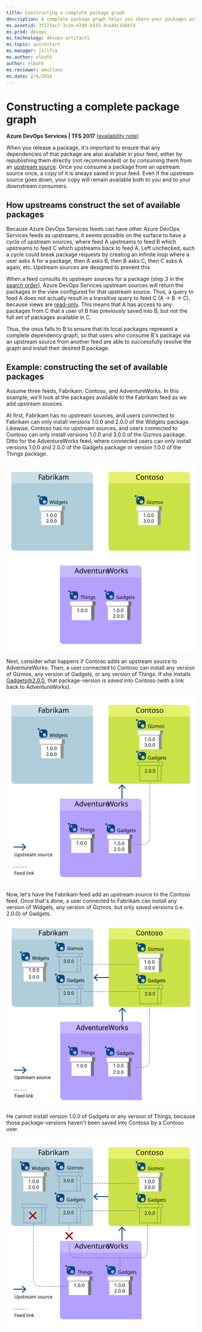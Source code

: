```yaml
---
title: Constructing a complete package graph
description: A complete package graph helps you share your packages with your consumers using an Azure DevOps Services or Team Foundation Server feed
ms.assetid: 3f273ac7-3c2e-47d0-b333-3ca44c19bbf4
ms.prod: devops
ms.technology: devops-artifacts
ms.topic: quickstart
ms.manager: jillfra
ms.author: elbatk
author: elbatk
ms.reviewer: amullans
ms.date: 2/6/2018
---
```


# Constructing a complete package graph

**Azure DevOps Services | TFS 2017** ([availability note](../overview.md#versions-compatibility))

When you release a package, it's important to ensure that any dependencies of that package are also available in your feed, either by republishing them directly (not recommended) or by consuming them from an [upstream source](upstream-sources.md). Once you consume a package from an upstream source once, a copy of it is always saved in your feed. Even if the upstream source goes down, your copy will remain available both to you and to your downstream consumers.

## How upstreams construct the set of available packages

Because Azure DevOps Services feeds can have other Azure DevOps Services feeds as upstreams, it seems possible on the surface to have a cycle of upstream sources, where feed A upstreams to feed B which upstreams to feed C which upstreams back to feed A. Left unchecked, such a cycle could break package requests by creating an infinite loop where a user asks A for a package, then A asks B, then B asks C, then C asks A again, etc. Upstream sources are designed to prevent this.

When a feed consults its upstream sources for a package (step 3 in the [search order](upstream-sources.md#search-order)), Azure DevOps Services upstream sources will return the packages in the view configured for that upstream source. Thus, a query to feed A does not actually result in a transitive query to feed C (A -> B -> C), because views are [read-only](views.md#read-only). This means that A has access to any packages from C that a user of B has previously saved into B, but not the full set of packages available in C.

Thus, the onus falls to B to ensure that its local packages represent a complete dependency graph, so that users who consume B's package via an upstream source from another feed are able to successfully resolve the graph and install their desired B package.

## Example: constructing the set of available packages

Assume three feeds, Fabrikam, Contoso, and AdventureWorks. In this example, we'll look at the packages available to the Fabrikam feed as we add upstream sources.

At first, Fabrikam has no upstream sources, and users connected to Fabrikam can only install versions 1.0.0 and 2.0.0 of the Widgets package. Likewise, Contoso has no upstream sources, and users connected to Contoso can only install versions 1.0.0 and 3.0.0 of the Gizmos package. Ditto for the AdventureWorks feed, where connected users can only install versions 1.0.0 and 2.0.0 of the Gadgets package or version 1.0.0 of the Things package.

![3 feeds with no upstream sources](_img/upstream-source-graph1.svg)

Next, consider what happens if Contoso adds an upstream source to AdventureWorks. Then, a user connected to Contoso can install any version of Gizmos, any version of Gadgets, or any version of Things. If she installs Gadgets@2.0.0, that package-version is *saved* into Contoso (with a link back to AdventureWorks).

![Contoso adds an upstream to AdventureWorks](_img/upstream-source-graph2.svg)

Now, let's have the Fabrikam feed add an upstream source to the Contoso feed. Once that's done, a user connected to Fabrikam can install any version of Widgets, any version of Gizmos, but only *saved* versions (i.e. 2.0.0) of Gadgets. 

![Fabrikam adds an upstream source to Contoso](_img/upstream-source-graph3.svg)

He cannot install version 1.0.0 of Gadgets or any version of Things, because those package-versions haven't been saved into Contoso by a Contoso user.

![Fabrikam cannot access AdventureWorks packages unless they've been saved by Contoso](_img/upstream-source-graph4.svg)